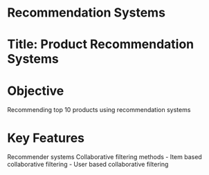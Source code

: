 # Recommendation Systems
# Title: Product Recommendation Systems
# Objective
Recommending top 10 products using recommendation systems 
# Key Features
Recommender systems
Collaborative filtering methods - Item based collaborative filtering 
                                - User based collaborative filtering



